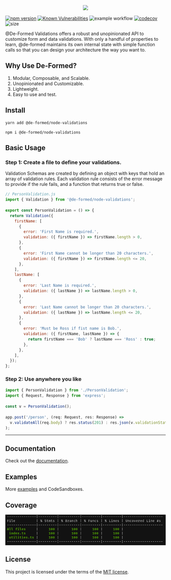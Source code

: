 <p align="center">
  <img src="https://user-images.githubusercontent.com/35798153/157611790-96f35e8b-ee4f-44e4-b3c9-1864900a02f2.png" />
</p>

[![npm version](https://badge.fury.io/js/@de-formed%2Fnode-validations.svg)](https://badge.fury.io/js/@de-formed%2Fnode-validations)
[![Known Vulnerabilities](https://snyk.io/test/github/prescottbreeden/de-formed-validations-node/badge.svg)](https://snyk.io/test/github/prescottbreeden/de-formed-validations-node)
![example workflow](https://github.com/prescottbreeden/de-formed-validations-node/actions/workflows/main.yml/badge.svg)
[![codecov](https://codecov.io/gh/prescottbreeden/de-formed-validations-node/branch/main/graph/badge.svg?token=7MPA6NZZDD)](https://codecov.io/gh/prescottbreeden/de-formed-validations-node)
![size](https://img.shields.io/bundlephobia/minzip/@de-formed/base)

@De-Formed Validations offers a robust and unopinionated API to customize form and data validations. With only a handful of properties to learn, @de-formed maintains its own internal state with simple function calls so that you can design your architecture the way you want to.

## Why Use De-Formed?

1. Modular, Composable, and Scalable.
2. Unopinionated and Customizable.
3. Lightweight.
4. Easy to use and test.

## Install

```
yarn add @de-formed/node-validations
```

```
npm i @de-formed/node-validations
```

## Basic Usage

### Step 1: Create a file to define your validations.

Validation Schemas are created by defining an object with keys that hold an array of validation rules. Each validation rule consists of the error message to provide if the rule fails, and a function that returns true or false.

```js
// PersonValidation.js
import { Validation } from '@de-formed/node-validations';

export const PersonValidation = () => {
  return Validation({
    firstName: [
      {
        error: 'First Name is required.',
        validation: ({ firstName }) => firstName.length > 0,
      },
      {
        error: 'First Name cannot be longer than 20 characters.',
        validation: ({ firstName }) => firstName.length <= 20,
      },
    ],
    lastName: [
      {
        error: 'Last Name is required.',
        validation: ({ lastName }) => lastName.length > 0,
      },
      {
        error: 'Last Name cannot be longer than 20 characters.',
        validation: ({ lastName }) => lastName.length <= 20,
      },
      {
        error: 'Must be Ross if fist name is Bob.',
        validation: ({ firstName, lastName }) => {
          return firstName === 'Bob' ? lastName === 'Ross' : true;
        },
      },
    ],
  });
};
```

### Step 2: Use anywhere you like

```js
import { PersonValidation } from './PersonValidation';
import { Request, Response } from 'express';

const v = PersonValidation();

app.post('/person', (req: Request, res: Response) =>
  v.validateAll(req.body) ? res.status(201) : res.json(v.validationState),
);
```

---

## Documentation

Check out the [documentation](https://github.com/prescottbreeden/de-formed-validations-node/wiki/Docs).

## Examples

More [examples](https://github.com/prescottbreeden/de-formed-validations-node/wiki/Examples) and CodeSandboxes.

## Coverage

![coverage](https://github.com/prescottbreeden/de-formed-validations-node/blob/master/coverage.png?raw=true)

## License

This project is licensed under the terms of the [MIT license](/LICENSE).
